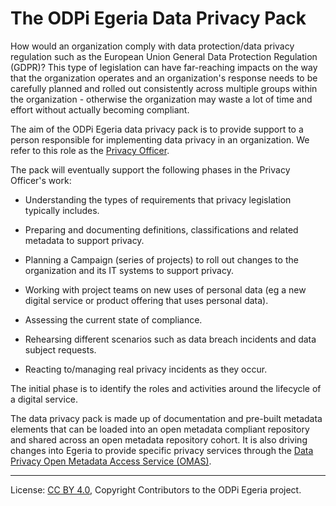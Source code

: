 <!-- SPDX-License-Identifier: CC-BY-4.0 -->
<!-- Copyright Contributors to the ODPi Egeria project. -->

# The ODPi Egeria Data Privacy Pack

How would an organization comply with data protection/data privacy
regulation such as the European Union General Data Protection Regulation (GDPR)?
This type of legislation can have far-reaching impacts on the way that
the organization operates and an organization's response needs to be
carefully planned and rolled out consistently across multiple groups within
the organization - otherwise the organization may waste a lot of time and
effort without actually becoming compliant.

The aim of the ODPi Egeria data privacy pack is to provide support to a person
responsible for implementing data privacy in an organization.
We refer to this role as the [Privacy Officer](../docs/roles/privacy-officer-role.md).

The pack will eventually support the following phases in the Privacy Officer's work:

* Understanding the types of requirements that privacy legislation typically includes.
    
* Preparing and documenting definitions, classifications and related metadata to support privacy.
    
* Planning a Campaign (series of projects) to roll out changes to the organization and its IT systems to support privacy.
    
* Working with project teams on new uses of personal data (eg a new digital service or product offering that uses personal data).
    
* Assessing the current state of compliance.
    
* Rehearsing different scenarios such as data breach incidents and data subject requests.
    
* Reacting to/managing real privacy incidents as they occur.

The initial phase is to identify the roles and activities around the lifecycle of a digital service.

The data privacy pack is made up of documentation and pre-built metadata elements that can be
loaded into an open metadata compliant repository and shared across an open metadata
repository cohort.   It is also driving changes into Egeria to provide specific
privacy services through the
[Data Privacy Open Metadata Access Service (OMAS)](https://odpi.github.io/egeria/open-metadata-implementation/access-services/data-privacy/).




----
License: [CC BY 4.0](https://creativecommons.org/licenses/by/4.0/),
Copyright Contributors to the ODPi Egeria project.